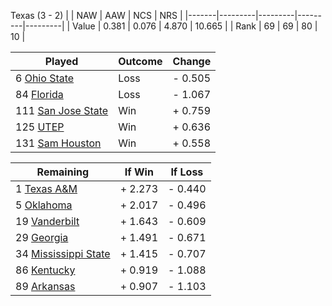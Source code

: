 Texas (3 - 2)
|       |   NAW   |   AAW   |   NCS   |   NRS   |
|-------|---------|---------|---------|---------|
| Value |   0.381 |   0.076 |   4.870 |  10.665 |
| Rank  |      69 |      69 |      80 |      10 |

| Played                    | Outcome    |  Change  |
|---------------------------|------------|----------|
|   6 [Ohio State            ](OhioState.md)| Loss       | -  0.505 |
|  84 [Florida               ](Florida.md)| Loss       | -  1.067 |
| 111 [San Jose State        ](SanJoseState.md)| Win        | +  0.759 |
| 125 [UTEP                  ](UTEP.md)| Win        | +  0.636 |
| 131 [Sam Houston           ](SamHouston.md)| Win        | +  0.558 |

| Remaining                 |  If Win  |  If Loss |
|---------------------------|----------|----------|
|   1 [Texas A&M             ](TexasAM.md)| +  2.273 | -  0.440 |
|   5 [Oklahoma              ](Oklahoma.md)| +  2.017 | -  0.496 |
|  19 [Vanderbilt            ](Vanderbilt.md)| +  1.643 | -  0.609 |
|  29 [Georgia               ](Georgia.md)| +  1.491 | -  0.671 |
|  34 [Mississippi State     ](MississippiState.md)| +  1.415 | -  0.707 |
|  86 [Kentucky              ](Kentucky.md)| +  0.919 | -  1.088 |
|  89 [Arkansas              ](Arkansas.md)| +  0.907 | -  1.103 |

